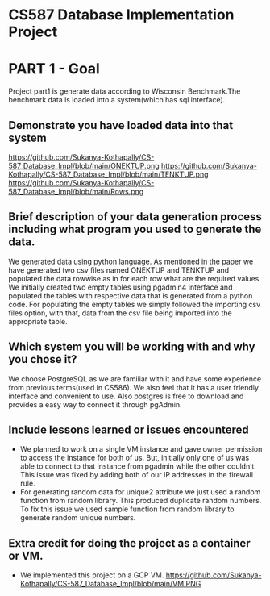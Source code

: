 # CS587 Database Implementation Project 

# PART 1 - Goal
Project part1 is generate data according to Wisconsin Benchmark.The benchmark data is loaded into a system(which has sql interface).


## Demonstrate you have loaded data into that system
https://github.com/Sukanya-Kothapally/CS-587_Database_Impl/blob/main/ONEKTUP.png
https://github.com/Sukanya-Kothapally/CS-587_Database_Impl/blob/main/TENKTUP.png
https://github.com/Sukanya-Kothapally/CS-587_Database_Impl/blob/main/Rows.png

## Brief description of your data generation process including what program you used to generate the data.
We generated data using python language. As mentioned in the paper we have generated two csv files named ONEKTUP and TENKTUP and populated the data rowwise as in for each row what are the required values. We initially created two empty tables using pgadmin4 interface and populated the tables with respective data that is generated from a python code.
For populating the empty tables we simply followed the importing csv files option, with that, data from the csv file being imported into the appropriate table.

## Which system you will be working with and why you chose it?
We choose PostgreSQL as we are familiar with it and have some experience from previous terms(used in CS586). We also feel that it has a user friendly interface and convenient to use. Also postgres is free to download and provides a easy way to connect it through pgAdmin.

## Include lessons learned or issues encountered
* We planned to work on a single VM instance and gave owner permission to access the instance for both of us. But, initially only one of us was able to connect to that instance from pgadmin while the other couldn’t. This issue was fixed by adding both of our IP addresses in the firewall rule.
* For generating random data for unique2 attribute we just used a random function from random library. This produced duplicate random numbers. To fix this issue we used sample function from random library to generate random unique numbers. 

## Extra credit for doing the project as a container or VM.
* We implemented this project on a GCP VM.
https://github.com/Sukanya-Kothapally/CS-587_Database_Impl/blob/main/VM.PNG
